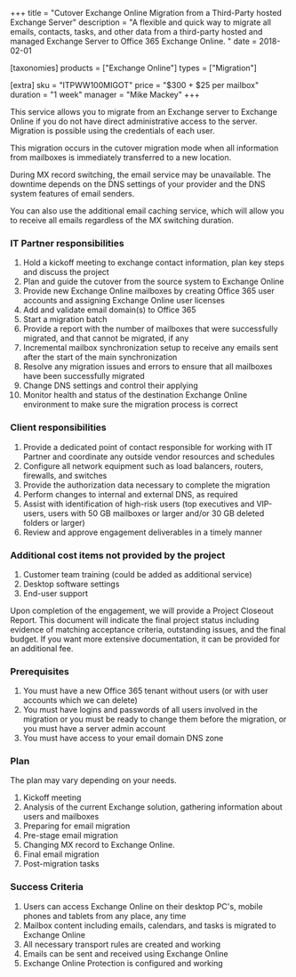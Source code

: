 +++
title = "Cutover Exchange Online Migration from a Third-Party hosted Exchange Server"
description = "A flexible and quick way to migrate all emails, contacts, tasks, and other data from a third-party hosted and managed Exchange Server to Office 365 Exchange Online. "
date = 2018-02-01

[taxonomies]
products = ["Exchange Online"]
types = ["Migration"]

[extra]
sku = "ITPWW100MIGOT"
price = "$300 + $25 per mailbox"
duration = "1 week"
manager = "Mike Mackey"
+++

This service allows you to migrate from an Exchange server to Exchange
Online if you do not have direct administrative access to the server.
Migration is possible using the credentials of each user.

This migration occurs in the cutover migration mode when all information
from mailboxes is immediately transferred to a new location.

During MX record switching, the email service may be unavailable. The
downtime depends on the DNS settings of your provider and the
DNS system features of email senders.

You can also use the additional email caching service, which will allow
you to receive all emails regardless of the MX switching duration.

### IT Partner responsibilities

1.  Hold a kickoff meeting to exchange contact information, plan key
    steps and discuss the project
2.  Plan and guide the cutover from the source system to Exchange Online
3.  Provide new Exchange Online mailboxes by creating Office 365 user
    accounts and assigning Exchange Online user licenses
4.  Add and validate email domain(s) to Office 365
5.  Start a migration batch
6.  Provide a report with the number of mailboxes that were successfully
    migrated, and that cannot be migrated, if any
7.  Incremental mailbox synchronization setup to receive any emails sent
    after the start of the main synchronization
8.  Resolve any migration issues and errors to ensure that all mailboxes
    have been successfully migrated
9.  Change DNS settings and control their applying
10. Monitor health and status of the destination Exchange Online
    environment to make sure the migration process is correct

### Client responsibilities

1.  Provide a dedicated point of contact responsible for working with IT
    Partner and coordinate any outside vendor resources and schedules
2.  Configure all network equipment such as load balancers, routers,
    firewalls, and switches
3.  Provide the authorization data necessary to complete the migration
4.  Perform changes to internal and external DNS, as required
5.  Assist with identification of high-risk users (top executives and
    VIP-users, users with 50 GB mailboxes or larger and/or 30
    GB deleted folders or larger)
6.  Review and approve engagement deliverables in a timely manner

### Additional cost items not provided by the project

1.  Customer team training (could be added as additional service)
2.  Desktop software settings
3.  End-user support

Upon completion of the engagement, we will provide a Project Closeout
Report. This document will indicate the final project status including
evidence of matching acceptance criteria, outstanding issues, and the
final budget. If you want more extensive documentation, it can be
provided for an additional fee.

### Prerequisites

1.  You must have a new Office 365 tenant without users (or with user
    accounts which we can delete)
2.  You must have logins and passwords of all users involved in the
    migration or you must be ready to change them before the migration,
    or you must have a server admin account
3.  You must have access to your email domain DNS zone

### Plan

The plan may vary depending on your needs.

1.  Kickoff meeting
2.  Analysis of the current Exchange solution, gathering information
    about users and mailboxes
3.  Preparing for email migration
4.  Pre-stage email migration
5.  Changing MX record to Exchange Online.
6.  Final email migration
7.  Post-migration tasks

### Success Criteria

1.  Users can access Exchange Online on their desktop PC's, mobile
    phones and tablets from any place, any time
2.  Mailbox content including emails, calendars, and tasks is migrated
    to Exchange Online
3.  All necessary transport rules are created and working
4.  Emails can be sent and received using Exchange Online
5.  Exchange Online Protection is configured and working